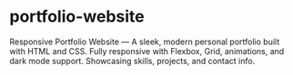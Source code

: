 # portfolio-website
Responsive Portfolio Website — A sleek, modern personal portfolio built with HTML and CSS. Fully responsive with Flexbox, Grid, animations, and dark mode support. Showcasing skills, projects, and contact info.
